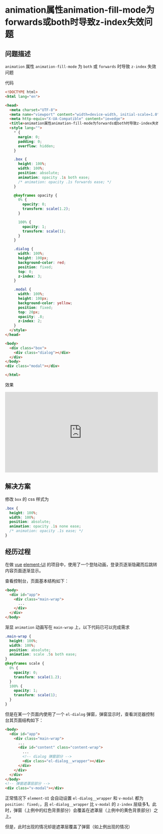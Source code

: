 # animation属性animation-fill-mode为forwards或both时导致z-index失效问题

## 问题描述

`animation` 属性 `animation-fill-mode` 为 `both` 或 `forwards` 时导致 `z-index` 失效问题

代码

```html
<!DOCTYPE html>
<html lang="en">

<head>
  <meta charset="UTF-8">
  <meta name="viewport" content="width=device-width, initial-scale=1.0">
  <meta http-equiv="X-UA-Compatible" content="ie=edge">
  <title>animation属性animation-fill-mode为forwards或both时导致z-index失效问题</title>
  <style lang="">
    * {
      margin: 0;
      padding: 0;
      overflow: hidden;
    }

    .box {
      height: 100%;
      width: 100%;
      position: absolute;
      animation: opacity .1s both ease;
      /* animation: opacity .1s forwards ease; */
    }

    @keyframes opacity {
      0% {
        opacity: 0;
        transform: scale(1.2);
      }

      100% {
        opacity: 1;
        transform: scale(1);
      }
    }

    .dialog {
      width: 100%;
      height: 100px;
      background-color: red;
      position: fixed;
      top: 0;
      z-index: 3;
    }

    .modal {
      width: 100%;
      height: 100px;
      background-color: yellow;
      position: fixed;
      top: 20px;
      opacity: .8;
      z-index: 2;
    }
  </style>
</head>

<body>
  <div class="box">
    <div class="dialog"></div>
  </div>
</body>
<div class="modal"></div>

</html>
```

效果

<iframe height="265" style="width: 100%;" scrolling="no" title="animation属性animation-fill-mode为forwards或both时导致z-index失效问题" src="https://codepen.io/yhb-flydream/embed/BaoQBjd?height=265&theme-id=light&default-tab=css,result" frameborder="no" allowtransparency="true" allowfullscreen="true" loading="lazy">
  See the Pen <a href='https://codepen.io/yhb-flydream/pen/BaoQBjd'>animation属性animation-fill-mode为forwards或both时导致z-index失效问题</a> by Elan Bin
  (<a href='https://codepen.io/yhb-flydream'>@yhb-flydream</a>) on <a href='https://codepen.io'>CodePen</a>.
</iframe>

## 解决方案

修改 `box` 的 css 样式为

```css
.box {
  height: 100%;
  width: 100%;
  position: absolute;
  animation: opacity .1s none ease;
  /* animation: opacity .1s ease; */
}
```

## 经历过程

在做 [vue](https://cn.vuejs.org/) [element-UI](https://element.eleme.cn/#/zh-CN) 的项目中，使用了一个登陆动画，登录页逐渐隐藏而后跳转内容页面逐渐显示。

查看控制台，页面基本结构如下：

```html
<body>
  <div id="app">
    <div class="main-wrap">
      ...
    </div>
  </div>
</body>
```

渐显 `animation` 动画写在 `main-wrap` 上，以下代码已可以完成需求

```css
.main-wrap {
  height: 100%;
  width: 100%;
  position: absolute;
  animation: scale .5s both ease;
}
@keyframes scale {
  0% {
    opacity: 0;
    transform: scale(1.2);
  }
  100% {
    opacity: 1;
    transform: scale(1);
  }
}
```

但是在某一个页面内使用了一个 `el-dialog` 弹窗，弹窗显示时，查看浏览器控制台其页面结构如下：

```html
<body>
  <div id="app">
    <div class="main-wrap">
      ...
      <div id="content" class="content-wrap">
        ...
        <!-- dialog 弹窗部分 -->
        <div class="el-dialog__wrapper"></div>
      </div>
    </div>
  </div>
</body>
<!-- 弹窗遮罩层部分 -->
<div class="v-modal"></div>
```

正常情况下 `element-UI` 会自动设置 `el-dialog__wrapper` 和 `v-modal` 都为 `position: fixed;`，且 `el-dialog__wrapper` 比 `v-modal` 的 `z-index` 层级多**1**。此时，弹窗（上例中的红色背景部分）会覆盖在遮罩层（上例中的黄色背景部分）之上。

但是，此时出现的情况却是遮罩层覆盖了弹窗（如上例出现的情况）
